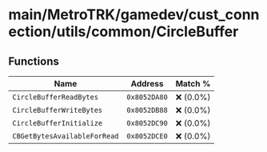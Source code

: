 # main/MetroTRK/gamedev/cust_connection/utils/common/CircleBuffer

## Functions

| Name | Address | Match % |
|------|---------|---------|
| `CircleBufferReadBytes` | `0x8052DA80` | :x: (0.0%) |
| `CircleBufferWriteBytes` | `0x8052DB88` | :x: (0.0%) |
| `CircleBufferInitialize` | `0x8052DC90` | :x: (0.0%) |
| `CBGetBytesAvailableForRead` | `0x8052DCE0` | :x: (0.0%) |